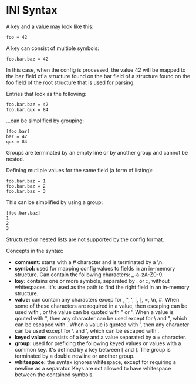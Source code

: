 # INI Syntax

A key and a value may look like this:

```
foo = 42
```

A key can consist of multiple symbols:

```
foo.bar.baz = 42
```

In this case, when the config is processed, the value 42 will be mapped to the baz field of a structure found
on the bar field of a structure found on the foo field of the root structure that is used for parsing.

Entries that look as the following:

```
foo.bar.baz = 42
foo.bar.qux = 84
```

...can be simplified by grouping:

```
[foo.bar]
baz = 42
qux = 84
```

Groups are terminated by an empty line or by another group and cannot be nested.

Defining mutliple values for the same field (a form of listing):

```
foo.bar.baz = 1
foo.bar.baz = 2
foo.bar.baz = 3
```

This can be simplified by using a group:

```
[foo.bar.baz]
1
2
3
```

Structured or nested lists are not supported by the config format.

Concepts in the syntax:

- **comment:**
  starts with a # character and is terminated by a \n.
- **symbol:**
  used for mapping config values to fields in an in-memory structure. Can contain the following characters:
  _-a-zA-Z0-9.
- **key:**
  contains one or more symbols, separated by . or ::, without whitespaces. It's used as the path to find the
  right field in an in-memory structure.
- **value:**
  can contain any characters excep for \, ", ', [, ], =, \n, #. When some of these characters are required in a
  value, then escaping can be used with \, or the value can be quoted with " or '. When a value is qouted with
  ", then any character can be used except for \ and ", which can be escaped with \. When a value is quoted with
  ', then any character can be used except for \ and ', which can be escaped with \.
- **keyed value:**
  consists of a key and a value separated by a = character.
- **group:**
  used for prefixing the following keyed values or values with a common key. It's defined by a key between [ and
  ]. The group is terminated by a double newline or another group.
- **whitespace:**
  the syntax ignores whitespace, except for requiring a newline as a separator. Keys are not allowed to have
  whitespace between the contained symbols.
